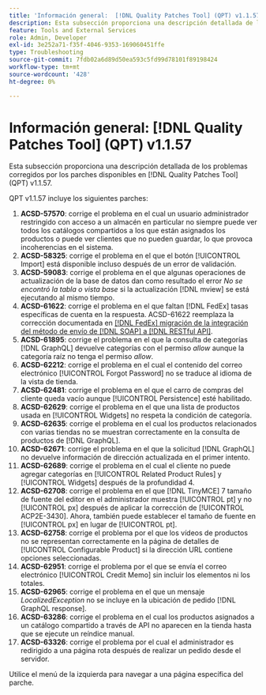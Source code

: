 ```yaml
---
title: 'Información general:  [!DNL Quality Patches Tool] (QPT) v1.1.57'
description: Esta subsección proporciona una descripción detallada de los problemas corregidos por los parches disponibles en  [!DNL Quality Patches Tool] (QPT) v1.1.57.
feature: Tools and External Services
role: Admin, Developer
exl-id: 3e252a71-f35f-4046-9353-169060451ffe
type: Troubleshooting
source-git-commit: 7fdb02a6d89d50ea593c5fd99d78101f89198424
workflow-type: tm+mt
source-wordcount: '428'
ht-degree: 0%

---
```


# Información general: [!DNL Quality Patches Tool] (QPT) v1.1.57

Esta subsección proporciona una descripción detallada de los problemas corregidos por los parches disponibles en [!DNL Quality Patches Tool] (QPT) v1.1.57.

QPT v1.1.57 incluye los siguientes parches:

1. **ACSD-57570**: corrige el problema en el cual un usuario administrador restringido con acceso a un almacén en particular no siempre puede ver todos los catálogos compartidos a los que están asignados los productos o puede ver clientes que no pueden guardar, lo que provoca incoherencias en el sistema.
1. **ACSD-58325**: corrige el problema en el que el botón [!UICONTROL Import] está disponible incluso después de un error de validación.
1. **ACSD-59083**: corrige el problema en el que algunas operaciones de actualización de la base de datos dan como resultado el error _No se encontró la tabla o vista base_ si la actualización [!DNL mview] se está ejecutando al mismo tiempo.
1. **ACSD-61622**: corrige el problema en el que faltan [!DNL FedEx] tasas específicas de cuenta en la respuesta. ACSD-61622 reemplaza la corrección documentada en [[!DNL FedEx] migración de la integración del método de envío de [!DNL SOAP] a [!DNL RESTful API]](https://experienceleague.adobe.com/en/docs/commerce-knowledge-base/kb/troubleshooting/known-issues-patches-attached/fedex-shipping-method-integration-migration-soap-restful-api).
1. **ACSD-61895**: corrige el problema en el que la consulta de categorías [!DNL GraphQL] devuelve categorías con el permiso *allow* aunque la categoría raíz no tenga el permiso *allow*.
1. **ACSD-62212**: corrige el problema en el cual el contenido del correo electrónico [!UICONTROL Forgot Password] no se traduce al idioma de la vista de tienda.
1. **ACSD-62481**: corrige el problema en el que el carro de compras del cliente queda vacío aunque [!UICONTROL Persistence] esté habilitado.
1. **ACSD-62629**: corrige el problema en el que una lista de productos usada en [!UICONTROL Widgets] no respeta la condición de categoría.
1. **ACSD-62635**: corrige el problema en el cual los productos relacionados con varias tiendas no se muestran correctamente en la consulta de productos de [!DNL GraphQL].
1. **ACSD-62671**: corrige el problema en el que la solicitud [!DNL GraphQL] no devuelve información de dirección actualizada en el primer intento.
1. **ACSD-62689**: corrige el problema en el cual el cliente no puede agregar categorías en [!UICONTROL Related Product Rules] y [!UICONTROL Widgets] después de la profundidad 4.
1. **ACSD-62708**: corrige el problema en el que [!DNL TinyMCE] 7 tamaño de fuente del editor en el administrador muestra [!UICONTROL pt] y no [!UICONTROL px] después de aplicar la corrección de [!UICONTROL ACP2E-3430]. Ahora, también puede establecer el tamaño de fuente en [!UICONTROL px] en lugar de [!UICONTROL pt].
1. **ACSD-62758**: corrige el problema por el que los vídeos de productos no se representan correctamente en la página de detalles de [!UICONTROL Configurable Product] si la dirección URL contiene opciones seleccionadas.
1. **ACSD-62951**: corrige el problema por el que se envía el correo electrónico [!UICONTROL Credit Memo] sin incluir los elementos ni los totales.
1. **ACSD-62965**: corrige el problema en el que un mensaje *LocalizedException* no se incluye en la ubicación de pedido [!DNL GraphQL response].
1. **ACSD-63286**: corrige el problema en el cual los productos asignados a un catálogo compartido a través de API no aparecen en la tienda hasta que se ejecute un reíndice manual.
1. **ACSD-63326**: corrige el problema por el cual el administrador es redirigido a una página rota después de realizar un pedido desde el servidor.


Utilice el menú de la izquierda para navegar a una página específica del parche.
